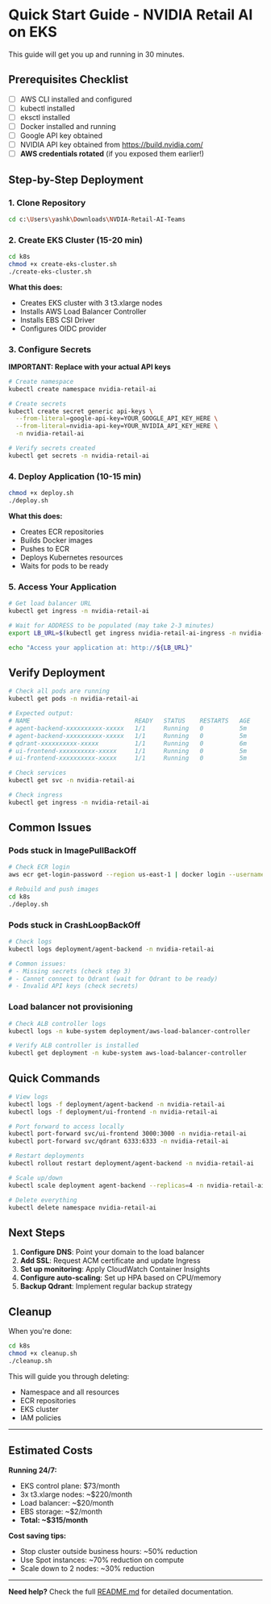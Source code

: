 # Quick Start Guide - NVIDIA Retail AI on EKS

This guide will get you up and running in 30 minutes.

## Prerequisites Checklist

- [ ] AWS CLI installed and configured
- [ ] kubectl installed
- [ ] eksctl installed
- [ ] Docker installed and running
- [ ] Google API key obtained
- [ ] NVIDIA API key obtained from https://build.nvidia.com/
- [ ] **AWS credentials rotated** (if you exposed them earlier!)

## Step-by-Step Deployment

### 1. Clone Repository

```bash
cd c:\Users\yashk\Downloads\NVDIA-Retail-AI-Teams
```

### 2. Create EKS Cluster (15-20 min)

```bash
cd k8s
chmod +x create-eks-cluster.sh
./create-eks-cluster.sh
```

**What this does:**
- Creates EKS cluster with 3 t3.xlarge nodes
- Installs AWS Load Balancer Controller
- Installs EBS CSI Driver
- Configures OIDC provider

### 3. Configure Secrets

**IMPORTANT: Replace with your actual API keys**

```bash
# Create namespace
kubectl create namespace nvidia-retail-ai

# Create secrets
kubectl create secret generic api-keys \
  --from-literal=google-api-key=YOUR_GOOGLE_API_KEY_HERE \
  --from-literal=nvidia-api-key=YOUR_NVIDIA_API_KEY_HERE \
  -n nvidia-retail-ai

# Verify secrets created
kubectl get secrets -n nvidia-retail-ai
```

### 4. Deploy Application (10-15 min)

```bash
chmod +x deploy.sh
./deploy.sh
```

**What this does:**
- Creates ECR repositories
- Builds Docker images
- Pushes to ECR
- Deploys Kubernetes resources
- Waits for pods to be ready

### 5. Access Your Application

```bash
# Get load balancer URL
kubectl get ingress -n nvidia-retail-ai

# Wait for ADDRESS to be populated (may take 2-3 minutes)
export LB_URL=$(kubectl get ingress nvidia-retail-ai-ingress -n nvidia-retail-ai -o jsonpath='{.status.loadBalancer.ingress[0].hostname}')

echo "Access your application at: http://${LB_URL}"
```

## Verify Deployment

```bash
# Check all pods are running
kubectl get pods -n nvidia-retail-ai

# Expected output:
# NAME                             READY   STATUS    RESTARTS   AGE
# agent-backend-xxxxxxxxxx-xxxxx   1/1     Running   0          5m
# agent-backend-xxxxxxxxxx-xxxxx   1/1     Running   0          5m
# qdrant-xxxxxxxxxx-xxxxx          1/1     Running   0          6m
# ui-frontend-xxxxxxxxxx-xxxxx     1/1     Running   0          5m
# ui-frontend-xxxxxxxxxx-xxxxx     1/1     Running   0          5m

# Check services
kubectl get svc -n nvidia-retail-ai

# Check ingress
kubectl get ingress -n nvidia-retail-ai
```

## Common Issues

### Pods stuck in ImagePullBackOff

```bash
# Check ECR login
aws ecr get-login-password --region us-east-1 | docker login --username AWS --password-stdin <ACCOUNT_ID>.dkr.ecr.us-east-1.amazonaws.com

# Rebuild and push images
cd k8s
./deploy.sh
```

### Pods stuck in CrashLoopBackOff

```bash
# Check logs
kubectl logs deployment/agent-backend -n nvidia-retail-ai

# Common issues:
# - Missing secrets (check step 3)
# - Cannot connect to Qdrant (wait for Qdrant to be ready)
# - Invalid API keys (check secrets)
```

### Load balancer not provisioning

```bash
# Check ALB controller logs
kubectl logs -n kube-system deployment/aws-load-balancer-controller

# Verify ALB controller is installed
kubectl get deployment -n kube-system aws-load-balancer-controller
```

## Quick Commands

```bash
# View logs
kubectl logs -f deployment/agent-backend -n nvidia-retail-ai
kubectl logs -f deployment/ui-frontend -n nvidia-retail-ai

# Port forward to access locally
kubectl port-forward svc/ui-frontend 3000:3000 -n nvidia-retail-ai
kubectl port-forward svc/qdrant 6333:6333 -n nvidia-retail-ai

# Restart deployments
kubectl rollout restart deployment/agent-backend -n nvidia-retail-ai

# Scale up/down
kubectl scale deployment agent-backend --replicas=4 -n nvidia-retail-ai

# Delete everything
kubectl delete namespace nvidia-retail-ai
```

## Next Steps

1. **Configure DNS**: Point your domain to the load balancer
2. **Add SSL**: Request ACM certificate and update Ingress
3. **Set up monitoring**: Apply CloudWatch Container Insights
4. **Configure auto-scaling**: Set up HPA based on CPU/memory
5. **Backup Qdrant**: Implement regular backup strategy

## Cleanup

When you're done:

```bash
cd k8s
chmod +x cleanup.sh
./cleanup.sh
```

This will guide you through deleting:
- Namespace and all resources
- ECR repositories
- EKS cluster
- IAM policies

---

## Estimated Costs

**Running 24/7:**
- EKS control plane: $73/month
- 3x t3.xlarge nodes: ~$220/month
- Load balancer: ~$20/month
- EBS storage: ~$2/month
- **Total: ~$315/month**

**Cost saving tips:**
- Stop cluster outside business hours: ~50% reduction
- Use Spot instances: ~70% reduction on compute
- Scale down to 2 nodes: ~30% reduction

---

**Need help?** Check the full [README.md](./README.md) for detailed documentation.
